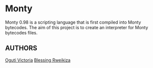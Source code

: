 # Monty
Monty 0.98 is a scripting language that is first compiled into Monty bytecodes. The aim of this project is to create an interpreter for Monty bytecodes files.

## AUTHORS
[Oguti Victoria](https://github.com/victoria-20)
[Blessing Rweikiza](https://linktr.ee/blessnathan01)
